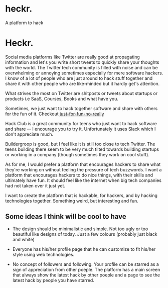 # heckr.
A platform to hack


# Heckr.

Social media platforms like Twitter are really good at propagating information and let's you write short tweets to quickly
share your thoughts with the world. The Twitter tech community is filled with noise and can be overwhelming or annoying sometimes
especially for mere software hackers. I know of a lot of people who are just around to hack stuff together and share it with other 
people who are like-minded but it hardly get's attention. 

What strives the most on Twitter are shitposts or tweets about startups or products i.e SaaS, Courses, Books and what have you.

Sometimes, we just want to hack together software and share with others for the fun of it. Checkout [just-for-fun-no-really](https://justforfunnoreally.dev)

Hack Club is a great community for teens who just want to hack software and share -- I encourage you to try it. Unfortunately it uses Slack 
which I don't appreciate much. 

Buildergroop is good, but I feel like it is still too close to tech Twitter. The teens building there seem to be very much tilted towards building
startups or working in a company (though sometimes they work on cool stuff).

As for me, I would prefer a platform that encourages hackers to share what they're working on without feeling the pressure of tech buzzwords.
I want a platform that encourages hackers to do nice things, with their skills and ultimately have fun. It should feel like the internet when big tech
companies had not taken over it just yet. 

I want to create the platform that is hackable, for hackers, and by hacking technologies together. Something weird, but interesting and fun.

## Some ideas I think will be cool to have

- The design should be minimalistic and simple. Not too ugly or too beautiful like designs of today. Just a few colours (probably just black and white)

- Everyone has his/her profile page that he can customize to fit his/her style using web technologies.

- No concept of followers and following. Your profile can be starred as a sign of appreciation from other poeple. The platform has a main screen that always show the latest hack by other poeple and a page to see the latest hack by people you have starred.


